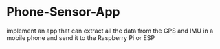 # Phone-Sensor-App
 implement an app that can extract all the data from the GPS and IMU in a mobile phone and send it to the Raspberry Pi or ESP 
